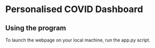 # Personalised COVID Dashboard

## Using the program
To launch the webpage on your local machine, run the app.py script.